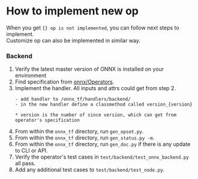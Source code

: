 How to implement new op
======

When you get `{} op is not implemented`, you can follow next steps to implement.  
Customize op can also be implemented in similar way.

### Backend

1.  Verify the latest master version of ONNX is installed on your environment
2.  Find specification from [onnx/Operators](https://github.com/onnx/onnx/blob/master/docs/Operators.md).
3.  Implement the handler. All inputs and attrs could get from step 2.
    ```
    - add handler to /onnx_tf/handlers/backend/
    - in the new handler define a classmethod called version_{version}

    * version is the number of since version, which can get from operator's specification
    ```
4.  From within the `onnx_tf` directory, run `gen_opset.py`.
5.  From within the `onnx_tf` directory, run `gen_status.py -m`.
6.  From within the `onnx_tf` directory, run `gen_doc.py` if there is any update to CLI or API.
7.  Verify the operator's test cases in `test/backend/test_onnx_backend.py` all pass.
8.  Add any additional test cases to `test/backend/test_node.py`.
